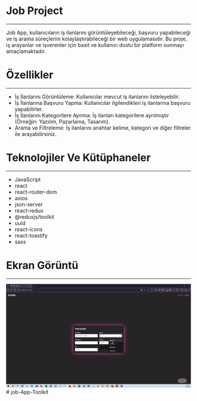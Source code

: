 <h1> Job Project</h1>
<hr>

Job App, kullanıcıların iş ilanlarını görüntüleyebileceği, başvuru yapabileceği ve iş arama süreçlerini kolaylaştırabileceği bir web uygulamasıdır. Bu proje, iş arayanlar ve işverenler için basit ve kullanıcı dostu bir platform sunmayı amaçlamaktadır. <br>

<h1> Özellikler</h1>
<hr>

- İş İlanlarını Görüntüleme: Kullanıcılar mevcut iş ilanlarını listeleyebilir.<br>
- İş İlanlarına Başvuru Yapma: Kullanıcılar ilgilendikleri iş ilanlarına başvuru yapabilirler.<br>
- İş İlanlarını Kategorilere Ayırma: İş ilanları kategorilere ayrılmıştır (Örneğin: Yazılım, Pazarlama, Tasarım).<br>
- Arama ve Filtreleme: İş ilanlarını anahtar kelime, kategori ve diğer filtreler ile arayabilirsiniz.<br>

<h1> Teknolojiler Ve Kütüphaneler </h1>
<hr>

- JavaScript
- react
- react-router-dom
- axios
- json-server
- react-redux
- @reduxjs/toolkit
- uuid
- react-icons
- react-toastify
- sass

<h1> Ekran Görüntü</h1>
<hr>

![](images/jop.gif)
#   j o b - A p p - T o o l k i t 
 
 